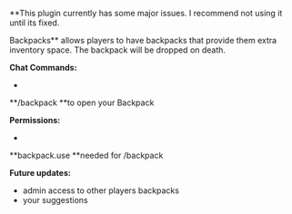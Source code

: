 **This plugin currently has some major issues. I recommend not using it until its fixed.


Backpacks** allows players to have backpacks that provide them extra inventory space. The backpack will be dropped on death.

**Chat Commands:**


* 
**/backpack **to open your Backpack


**Permissions:**


* 
**backpack.use **needed for /backpack


**Future updates:**


* admin access to other players backpacks
* your suggestions